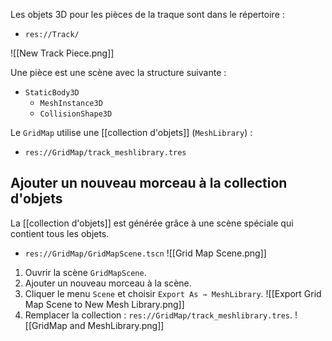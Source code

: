 Les objets 3D pour les pièces de la traque sont dans le répertoire :
- `res://Track/`

![[New Track Piece.png]]

Une pièce est une scène avec la structure suivante :
- `StaticBody3D`
	- `MeshInstance3D`
	- `CollisionShape3D`

Le `GridMap` utilise une [[collection d'objets]] (`MeshLibrary`) :
- `res://GridMap/track_meshlibrary.tres`

Ajouter un nouveau morceau à la collection d'objets
---------

La [[collection d'objets]] est générée grâce à une scène spéciale qui contient tous les objets.
- `res://GridMap/GridMapScene.tscn`
![[Grid Map Scene.png]]

1. Ouvrir la scène `GridMapScene`. 
2. Ajouter un nouveau morceau à la scène.
3. Cliquer le menu `Scene` et choisir `Export As ⇾ MeshLibrary`.
	 ![[Export Grid Map Scene to New Mesh Library.png]]
4. Remplacer la collection : `res://GridMap/track_meshlibrary.tres`.
	![[GridMap and MeshLibrary.png]]